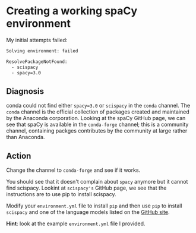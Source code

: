 # Creating a working spaCy environment

My initial attempts failed:

```bash
Solving environment: failed

ResolvePackageNotFound:
  - scispacy
  - spacy=3.0
```

## Diagnosis

conda could not find either `spacy=3.0` or `scispacy` in the `conda` channel. The `conda` channel is the official collection of packages created and maintained by the Anaconda corporation. Looking at the spaCy GitHub page, we can see that spaCy is available in the `conda-forge` channel; this is a community channel, containing packges contributes by the community at large rather than Anaconda.

## Action

 Change the channel to `conda-forge` and see if it works.


You should see that it doesn't complain about `spacy` anymore but it cannot find scispacy. Lookint at `scispacy's` GitHub page, we see that the instructions are to use pip to install scispacy.

Modify your `environment.yml` file to install `pip` and then use `pip` to install `scispacy` and one of the language models listed on the [GitHub site](https://github.com/allenai/scispacy).

__Hint__: look at the example `environment.yml` file I provided.
